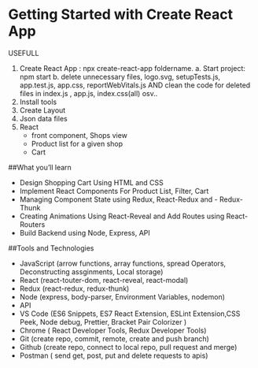 # Getting Started with Create React App

USEFULL



1. Create React App : npx create-react-app foldername.
    a. Start project: npm start
    b. delete unnecessary files, logo.svg, setupTests.js, app.test.js, app.css, reportWebVitals.js AND clean the code for deleted files in index.js , app.js, index.css(all) osv..
2. Install tools
3. Create Layout
4. Json data files
5. React
    - front component, Shops view
    - Product list for a given shop
    - Cart


##What you’ll learn
- Design Shopping Cart Using HTML and CSS
- Implement React Components For Product List, Filter, Cart
- Managing Component State using Redux, React-Redux and - Redux-Thunk
- Creating Animations Using React-Reveal and Add Routes using React-Routers
- Build Backend using Node, Express, API


##Tools and Technologies
- JavaScript (arrow functions, array functions, spread Operators, Deconstructing assginments, Local storage)
- React (react-touter-dom, react-reveal, react-modal)
- Redux (react-redux, redux-thunk)
- Node (express, body-parser, Environment Variables, nodemon)
- API 
- VS Code (ES6 Snippets, ES7 React Extension, ESLint Extension,CSS Peek, Node debug, Prettier, Bracket Pair Colorizer
)
- Chrome ( React Developer Tools, Redux Developer Tools)
-  Git (create repo, commit, remote, create and push branch)
-  Github (create repo, connect to local repo, pull request and merge)
-  Postman ( send get, post, put and delete requests to apis)

